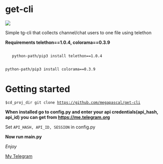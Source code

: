 # get-cli 
<img src="https://img.tglab.uz/124191486/15330368665b6049424e0cf.png">

Simple tg-cli that collects channel/chat users to one file using telethon

<b>Requirements telethon==1.0.4, colorama==0.3.9</b>

<code>
   python-path/pip3 install telethon==1.0.4
   
   python-path/pip3 install colorama==0.3.9
</code>

# Getting started

<code>$cd_proj_dir git clone https://github.com/megapascal/get-cli</code>

<b>When installed go to config.py and enter your api credentials(api_hash, api_id) you can get from https://me.telegram.org</b>

Set <code>API_HASH, API_ID, SESSION</code> in config.py


<b> Now run main.py </b>

*Enjoy*

<a href='https://telegram.dog/martin_winks'>My Telegram</a>
